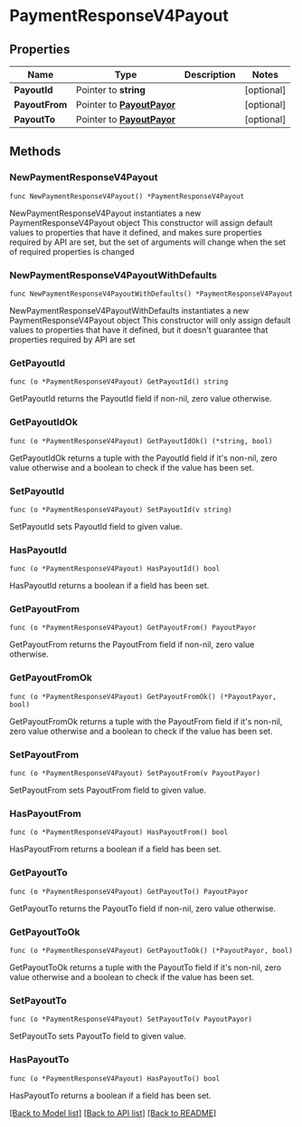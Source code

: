 # PaymentResponseV4Payout

## Properties

Name | Type | Description | Notes
------------ | ------------- | ------------- | -------------
**PayoutId** | Pointer to **string** |  | [optional] 
**PayoutFrom** | Pointer to [**PayoutPayor**](PayoutPayor.md) |  | [optional] 
**PayoutTo** | Pointer to [**PayoutPayor**](PayoutPayor.md) |  | [optional] 

## Methods

### NewPaymentResponseV4Payout

`func NewPaymentResponseV4Payout() *PaymentResponseV4Payout`

NewPaymentResponseV4Payout instantiates a new PaymentResponseV4Payout object
This constructor will assign default values to properties that have it defined,
and makes sure properties required by API are set, but the set of arguments
will change when the set of required properties is changed

### NewPaymentResponseV4PayoutWithDefaults

`func NewPaymentResponseV4PayoutWithDefaults() *PaymentResponseV4Payout`

NewPaymentResponseV4PayoutWithDefaults instantiates a new PaymentResponseV4Payout object
This constructor will only assign default values to properties that have it defined,
but it doesn't guarantee that properties required by API are set

### GetPayoutId

`func (o *PaymentResponseV4Payout) GetPayoutId() string`

GetPayoutId returns the PayoutId field if non-nil, zero value otherwise.

### GetPayoutIdOk

`func (o *PaymentResponseV4Payout) GetPayoutIdOk() (*string, bool)`

GetPayoutIdOk returns a tuple with the PayoutId field if it's non-nil, zero value otherwise
and a boolean to check if the value has been set.

### SetPayoutId

`func (o *PaymentResponseV4Payout) SetPayoutId(v string)`

SetPayoutId sets PayoutId field to given value.

### HasPayoutId

`func (o *PaymentResponseV4Payout) HasPayoutId() bool`

HasPayoutId returns a boolean if a field has been set.

### GetPayoutFrom

`func (o *PaymentResponseV4Payout) GetPayoutFrom() PayoutPayor`

GetPayoutFrom returns the PayoutFrom field if non-nil, zero value otherwise.

### GetPayoutFromOk

`func (o *PaymentResponseV4Payout) GetPayoutFromOk() (*PayoutPayor, bool)`

GetPayoutFromOk returns a tuple with the PayoutFrom field if it's non-nil, zero value otherwise
and a boolean to check if the value has been set.

### SetPayoutFrom

`func (o *PaymentResponseV4Payout) SetPayoutFrom(v PayoutPayor)`

SetPayoutFrom sets PayoutFrom field to given value.

### HasPayoutFrom

`func (o *PaymentResponseV4Payout) HasPayoutFrom() bool`

HasPayoutFrom returns a boolean if a field has been set.

### GetPayoutTo

`func (o *PaymentResponseV4Payout) GetPayoutTo() PayoutPayor`

GetPayoutTo returns the PayoutTo field if non-nil, zero value otherwise.

### GetPayoutToOk

`func (o *PaymentResponseV4Payout) GetPayoutToOk() (*PayoutPayor, bool)`

GetPayoutToOk returns a tuple with the PayoutTo field if it's non-nil, zero value otherwise
and a boolean to check if the value has been set.

### SetPayoutTo

`func (o *PaymentResponseV4Payout) SetPayoutTo(v PayoutPayor)`

SetPayoutTo sets PayoutTo field to given value.

### HasPayoutTo

`func (o *PaymentResponseV4Payout) HasPayoutTo() bool`

HasPayoutTo returns a boolean if a field has been set.


[[Back to Model list]](../README.md#documentation-for-models) [[Back to API list]](../README.md#documentation-for-api-endpoints) [[Back to README]](../README.md)


